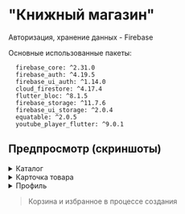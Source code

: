 # "Книжный магазин"

Авторизация, хранение данных - Firebase

Основные использованные пакеты:
```
  firebase_core: ^2.31.0
  firebase_auth: ^4.19.5
  firebase_ui_auth: ^1.14.0
  cloud_firestore: ^4.17.4
  flutter_bloc: ^8.1.5
  firebase_storage: ^11.7.6
  firebase_ui_storage: ^2.0.4
  equatable: ^2.0.5
  youtube_player_flutter: ^9.0.1
```

## Предпросмотр (скриншоты)
<details>
  <summary>Каталог</summary>
![catalog](https://github.com/tech-zanuda/simple_book_shop/assets/145598465/9f32d030-02fd-4bbe-a072-5a417e460bfe)
</details>
<details>
  <summary>Карточка товара</summary>
![image](https://github.com/tech-zanuda/simple_book_shop/assets/145598465/878eb44f-6729-430f-814e-5b4b0c8878e3)
![image](https://github.com/tech-zanuda/simple_book_shop/assets/145598465/6d5a6533-470a-4afe-996d-8045da094a66)
</details>
<details>
  <summary>Профиль</summary>
![image](https://github.com/tech-zanuda/simple_book_shop/assets/145598465/bdd1c81b-8ab1-4f06-a772-0411c884b2bd)
</details>

> Корзина и избранное в процессе создания

